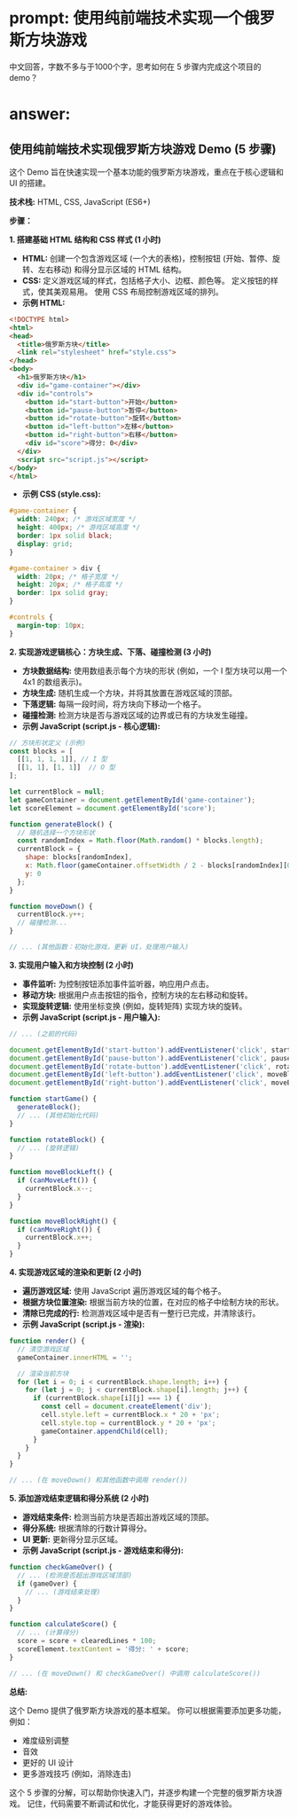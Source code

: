 # prompt: 使用纯前端技术实现一个俄罗斯方块游戏
中文回答，字数不多与于1000个字，思考如何在 5 步骤内完成这个项目的demo？

# answer: 
 ## 使用纯前端技术实现俄罗斯方块游戏 Demo (5 步骤)

这个 Demo 旨在快速实现一个基本功能的俄罗斯方块游戏，重点在于核心逻辑和 UI 的搭建。

**技术栈:** HTML, CSS, JavaScript (ES6+)

**步骤：**

**1. 搭建基础 HTML 结构和 CSS 样式 (1 小时)**

*   **HTML:**  创建一个包含游戏区域 (一个大的表格)，控制按钮 (开始、暂停、旋转、左右移动) 和得分显示区域的 HTML 结构。
*   **CSS:**  定义游戏区域的样式，包括格子大小、边框、颜色等。  定义按钮的样式，使其美观易用。  使用 CSS 布局控制游戏区域的排列。
*   **示例 HTML:**

```html
<!DOCTYPE html>
<html>
<head>
  <title>俄罗斯方块</title>
  <link rel="stylesheet" href="style.css">
</head>
<body>
  <h1>俄罗斯方块</h1>
  <div id="game-container"></div>
  <div id="controls">
    <button id="start-button">开始</button>
    <button id="pause-button">暂停</button>
    <button id="rotate-button">旋转</button>
    <button id="left-button">左移</button>
    <button id="right-button">右移</button>
    <div id="score">得分: 0</div>
  </div>
  <script src="script.js"></script>
</body>
</html>
```

*   **示例 CSS (style.css):**

```css
#game-container {
  width: 240px; /* 游戏区域宽度 */
  height: 400px; /* 游戏区域高度 */
  border: 1px solid black;
  display: grid;
}

#game-container > div {
  width: 20px; /* 格子宽度 */
  height: 20px; /* 格子高度 */
  border: 1px solid gray;
}

#controls {
  margin-top: 10px;
}
```

**2. 实现游戏逻辑核心：方块生成、下落、碰撞检测 (3 小时)**

*   **方块数据结构:**  使用数组表示每个方块的形状 (例如，一个 I 型方块可以用一个 4x1 的数组表示)。
*   **方块生成:**  随机生成一个方块，并将其放置在游戏区域的顶部。
*   **下落逻辑:**  每隔一段时间，将方块向下移动一个格子。
*   **碰撞检测:**  检测方块是否与游戏区域的边界或已有的方块发生碰撞。
*   **示例 JavaScript (script.js - 核心逻辑):**

```javascript
// 方块形状定义 (示例)
const blocks = [
  [[1, 1, 1, 1]], // I 型
  [[1, 1], [1, 1]]  // O 型
];

let currentBlock = null;
let gameContainer = document.getElementById('game-container');
let scoreElement = document.getElementById('score');

function generateBlock() {
  // 随机选择一个方块形状
  const randomIndex = Math.floor(Math.random() * blocks.length);
  currentBlock = {
    shape: blocks[randomIndex],
    x: Math.floor(gameContainer.offsetWidth / 2 - blocks[randomIndex][0].length / 2), // 初始 x 坐标
    y: 0
  };
}

function moveDown() {
  currentBlock.y++;
  // 碰撞检测...
}

// ... (其他函数：初始化游戏，更新 UI，处理用户输入)
```

**3.  实现用户输入和方块控制 (2 小时)**

*   **事件监听:**  为控制按钮添加事件监听器，响应用户点击。
*   **移动方块:**  根据用户点击按钮的指令，控制方块的左右移动和旋转。
*   **实现旋转逻辑:**  使用坐标变换 (例如，旋转矩阵) 实现方块的旋转。
*   **示例 JavaScript (script.js - 用户输入):**

```javascript
// ... (之前的代码)

document.getElementById('start-button').addEventListener('click', startGame);
document.getElementById('pause-button').addEventListener('click', pauseGame);
document.getElementById('rotate-button').addEventListener('click', rotateBlock);
document.getElementById('left-button').addEventListener('click', moveBlockLeft);
document.getElementById('right-button').addEventListener('click', moveBlockRight);

function startGame() {
  generateBlock();
  // ... (其他初始化代码)
}

function rotateBlock() {
  // ... (旋转逻辑)
}

function moveBlockLeft() {
  if (canMoveLeft()) {
    currentBlock.x--;
  }
}

function moveBlockRight() {
  if (canMoveRight()) {
    currentBlock.x++;
  }
}
```

**4.  实现游戏区域的渲染和更新 (2 小时)**

*   **遍历游戏区域:**  使用 JavaScript 遍历游戏区域的每个格子。
*   **根据方块位置渲染:**  根据当前方块的位置，在对应的格子中绘制方块的形状。
*   **清除已完成的行:**  检测游戏区域中是否有一整行已完成，并清除该行。
*   **示例 JavaScript (script.js - 渲染):**

```javascript
function render() {
  // 清空游戏区域
  gameContainer.innerHTML = '';

  // 渲染当前方块
  for (let i = 0; i < currentBlock.shape.length; i++) {
    for (let j = 0; j < currentBlock.shape[i].length; j++) {
      if (currentBlock.shape[i][j] === 1) {
        const cell = document.createElement('div');
        cell.style.left = currentBlock.x * 20 + 'px';
        cell.style.top = currentBlock.y * 20 + 'px';
        gameContainer.appendChild(cell);
      }
    }
  }
}

// ... (在 moveDown() 和其他函数中调用 render())
```

**5.  添加游戏结束逻辑和得分系统 (2 小时)**

*   **游戏结束条件:**  检测当前方块是否超出游戏区域的顶部。
*   **得分系统:**  根据清除的行数计算得分。
*   **UI 更新:**  更新得分显示区域。
*   **示例 JavaScript (script.js - 游戏结束和得分):**

```javascript
function checkGameOver() {
  // ... (检测是否超出游戏区域顶部)
  if (gameOver) {
    // ... (游戏结束处理)
  }
}

function calculateScore() {
  // ... (计算得分)
  score = score + clearedLines * 100;
  scoreElement.textContent = '得分: ' + score;
}

// ... (在 moveDown() 和 checkGameOver() 中调用 calculateScore())
```

**总结:**

这个 Demo 提供了俄罗斯方块游戏的基本框架。  你可以根据需要添加更多功能，例如：

*   难度级别调整
*   音效
*   更好的 UI 设计
*   更多游戏技巧 (例如，消除连击)

这个 5 步骤的分解，可以帮助你快速入门，并逐步构建一个完整的俄罗斯方块游戏。  记住，代码需要不断调试和优化，才能获得更好的游戏体验。
